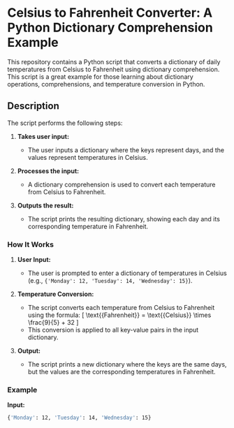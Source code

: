 # Celsius to Fahrenheit Converter: A Python Dictionary Comprehension Example

This repository contains a Python script that converts a dictionary of daily temperatures from Celsius to Fahrenheit using dictionary comprehension. This script is a great example for those learning about dictionary operations, comprehensions, and temperature conversion in Python.

## Description

The script performs the following steps:

1. **Takes user input:**
    - The user inputs a dictionary where the keys represent days, and the values represent temperatures in Celsius.

2. **Processes the input:**
    - A dictionary comprehension is used to convert each temperature from Celsius to Fahrenheit.

3. **Outputs the result:**
    - The script prints the resulting dictionary, showing each day and its corresponding temperature in Fahrenheit.

### How It Works

1. **User Input:**
    - The user is prompted to enter a dictionary of temperatures in Celsius (e.g., `{'Monday': 12, 'Tuesday': 14, 'Wednesday': 15}`).

2. **Temperature Conversion:**
    - The script converts each temperature from Celsius to Fahrenheit using the formula:
      \[
      \text{{Fahrenheit}} = \text{{Celsius}} \times \frac{9}{5} + 32
      \]
    - This conversion is applied to all key-value pairs in the input dictionary.

3. **Output:**
    - The script prints a new dictionary where the keys are the same days, but the values are the corresponding temperatures in Fahrenheit.

### Example

**Input:**

```bash
{'Monday': 12, 'Tuesday': 14, 'Wednesday': 15}
